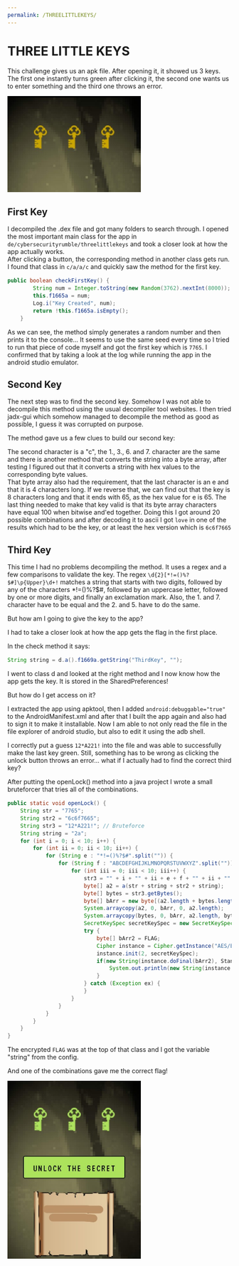 ```yaml
---
permalink: /THREELITTLEKEYS/
---
```


# THREE LITTLE KEYS

This challenge gives us an apk file. After opening it, it showed us 3 keys. The first one instantly turns green after clicking it, the second one wants us to enter something and the third one throws an error.

<img src="./THREE%20LITTLE%20KEYS/1.jpg" width="300" height="216" />

## First Key

I decompiled the .dex file and got many folders to search through. I opened the most important main class for the app in `de/cybersecurityrumble/threelittlekeys` and took a closer look at how the app actually works.<br>After clicking a button, the corresponding method in another class gets run. I found that class in `c/a/a/c` and quickly saw the method for the first key. 

```Java
public boolean checkFirstKey() {
        String num = Integer.toString(new Random(3762).nextInt(8000));
        this.f1665a = num;
        Log.i("Key Created", num);
        return !this.f1665a.isEmpty();
    }
```

As we can see, the method simply generates a random number and then prints it to the console... It seems to use the same seed every time so I tried to run that piece of code myself and got the first key which is `7765`. I confirmed that by taking a look at the log while running the app in the android studio emulator.

## Second Key

The next step was to find the second key. Somehow I was not able to decompile this method using the usual decompiler tool websites. I then tried jadx-gui which somehow managed to decompile the method as good as possible, I guess it was corrupted on purpose.

The method gave us a few clues to build our second key:

The second character is a "c", the 1., 3., 6. and 7. character are the same and there is another method that converts the string into a byte array, after testing I figured out that it converts a string with hex values to the corresponding byte values.<br>
That byte array also had the requirement, that the last character is an e and that it is 4 characters long. If we reverse that, we can find out that the key is 8 characters long and that it ends with 65, as the hex value for e is 65.
The last thing needed to make that key valid is that its byte array characters have equal 100 when bitwise and'ed together. Doing this I got around 20 possible combinations and after decoding it to ascii I got `love` in one of the results which had to be the key, or at least the hex version which is `6c6f7665`

## Third Key

This time I had no problems decompiling the method. It uses a regex and a few comparisons to validate the key. The regex `\d{2}[*!=()%?$#]\p{Upper}\d+!` matches a string that starts with two digits, followed by any of the characters *!=()%?$#, followed by an uppercase letter, followed by one or more digits, and finally an exclamation mark. Also, the 1. and 7. character have to be equal and the 2. and 5. have to do the same.

But how am I going to give the key to the app?

I had to take a closer look at how the app gets the flag in the first place. 

In the check method it says:
```java
String string = d.a().f1669a.getString("ThirdKey", "");
```

I went to class d and looked at the right method and I now know how the app gets the key. It is stored in the SharedPreferences!

But how do I get access on it?

I extracted the app using apktool, then I added `android:debuggable="true"` to the AndroidManifest.xml and after that I built the app again and also had to sign it to make it installable. Now I am able to not only read the file in the file explorer of android studio, but also to edit it using the adb shell.

I correctly put a guess `12*A221!` into the file and was able to successfully make the last key green. Still, something has to be wrong as clicking the unlock button throws an error... what if I actually had to find the correct third key?

After putting the openLock() method into a java project I wrote a small bruteforcer that tries all of the combinations. 

```java
public static void openLock() {
    String str = "7765";
    String str2 = "6c6f7665";
    String str3 = "12*A221!"; // Bruteforce
    String string = "2a";
    for (int i = 0; i < 10; i++) {
        for (int ii = 0; ii < 10; ii++) {
            for (String e : "*!=()%?$#".split("")) {
                for (String f : "ABCDEFGHIJKLMNOPQRSTUVWXYZ".split("")) {
                    for (int iii = 0; iii < 10; iii++) {
                        str3 = "" + i + "" + ii + e + f + "" + ii + "" + iii + "" + i+"!";
                        byte[] a2 = a(str + string + str2 + string);
                        byte[] bytes = str3.getBytes();
                        byte[] bArr = new byte[(a2.length + bytes.length)];
                        System.arraycopy(a2, 0, bArr, 0, a2.length);
                        System.arraycopy(bytes, 0, bArr, a2.length, bytes.length);
                        SecretKeySpec secretKeySpec = new SecretKeySpec(bArr, "AES");
                        try {
                            byte[] bArr2 = FLAG;
                            Cipher instance = Cipher.getInstance("AES/ECB/PKCS5Padding");
                            instance.init(2, secretKeySpec);
                            if(new String(instance.doFinal(bArr2), StandardCharsets.UTF_8).startsWith("CSR")){
                                System.out.println(new String(instance.doFinal(bArr2), StandardCharsets.UTF_8) + " with keys: \n1. "+str+"\n2. "+str2+"\n3. "+str3);
                            }
                        } catch (Exception ex) {
                        }
                    }
                }
            }
        }
    }
}
```

The encrypted `FLAG` was at the top of that class and I got the variable "string" from the config.

And one of the combinations gave me the correct flag!

<img src="./THREE%20LITTLE%20KEYS/2.jpg" width="300" height="400" />